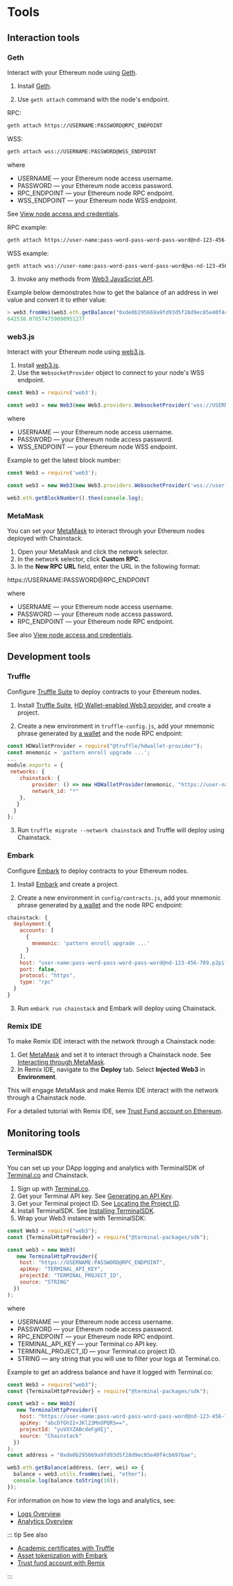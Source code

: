 # Tools

## Interaction tools

### Geth

Interact with your Ethereum node using [Geth](https://github.com/ethereum/go-ethereum/wiki/geth).

1. Install [Geth](https://github.com/ethereum/go-ethereum).

2. Use `geth attach` command with the node's endpoint.

RPC:

``` sh
geth attach https://USERNAME:PASSWORD@RPC_ENDPOINT
```

WSS:

``` sh
geth attach wss://USERNAME:PASSWORD@WSS_ENDPOINT
```

where

* USERNAME — your Ethereum node access username.
* PASSWORD — your Ethereum node access password.
* RPC_ENDPOINT — your Ethereum node RPC endpoint.
* WSS_ENDPOINT — your Ethereum node WSS endpoint.

See [View node access and credentials](/platform/view-node-access-and-credentials).

RPC example:

``` sh
geth attach https://user-name:pass-word-pass-word-pass-word@nd-123-456-789.p2pify.com
```

WSS example:

``` sh
geth attach wss://user-name:pass-word-pass-word-pass-word@ws-nd-123-456-789.p2pify.com
```

3. Invoke any methods from [Web3 JavaScript API](https://github.com/ethereum/wiki/wiki/JavaScript-API).

Example below demonstrates how to get the balance of an address in wei value and convert it to ether value:

``` js
> web3.fromWei(web3.eth.getBalance("0xde0b295669a9fd93d5f28d9ec85e40f4cb697bae"))
642538.078574759898951277
```

### web3.js

Interact with your Ethereum node using [web3.js](https://github.com/ethereum/web3.js/).

1. Install [web3.js](https://web3js.readthedocs.io/).
1. Use the `WebsocketProvider` object to connect to your node's WSS endpoint.

``` js
const Web3 = require('web3');

const web3 = new Web3(new Web3.providers.WebsocketProvider('wss://USERNAME:PASSWORD@WSS_ENDPOINT'));
```

where

* USERNAME — your Ethereum node access username.
* PASSWORD — your Ethereum node access password.
* WSS_ENDPOINT — your Ethereum node WSS endpoint.

Example to get the latest block number:

``` js
const Web3 = require('web3');

const web3 = new Web3(new Web3.providers.WebsocketProvider('wss://user-name:pass-word-pass-word-pass-word@ws-nd-123-456-789.p2pify.com'));

web3.eth.getBlockNumber().then(console.log);
```

### MetaMask

You can set your [MetaMask](https://metamask.io/) to interact through your Ethereum nodes deployed with Chainstack.

1. Open your MetaMask and click the network selector.
1. In the network selector, click **Custom RPC**.
1. In the **New RPC URL** field, enter the URL in the following format:

https://USERNAME:PASSWORD@RPC_ENDPOINT

where

* USERNAME — your Ethereum node access username.
* PASSWORD — your Ethereum node access password.
* RPC_ENDPOINT — your Ethereum node RPC endpoint.

See also [View node access and credentials](/platform/view-node-access-and-credentials).

## Development tools

### Truffle

Configure [Truffle Suite](https://truffleframework.com) to deploy contracts to your Ethereum nodes.

1. Install [Truffle Suite](https://truffleframework.com), [HD Wallet-enabled Web3 provider](https://github.com/trufflesuite/truffle/tree/develop/packages/hdwallet-provider), and create a project.

2. Create a new environment in `truffle-config.js`, add your mnemonic phrase generated by [a wallet](https://docs.ethhub.io/using-ethereum/wallets/intro-to-ethereum-wallets/) and the node RPC endpoint:

``` js
const HDWalletProvider = require("@truffle/hdwallet-provider");
const mnemonic = 'pattern enroll upgrade ...';
...
module.exports = {
 networks: {
    chainstack: {
        provider: () => new HDWalletProvider(mnemonic, "https://user-name:pass-word-pass-word-pass-word@nd-123-456-789.p2pify.com"),
        network_id: "*"
    },
   }
  }
};
```

3. Run `truffle migrate --network chainstack` and Truffle will deploy using Chainstack.

### Embark

Configure [Embark](https://embark.status.im) to deploy contracts to your Ethereum nodes.

1. Install [Embark](https://embark.status.im) and create a project.

2. Create a new environment in `config/contracts.js`, add your mnemonic phrase generated by [a wallet](https://docs.ethhub.io/using-ethereum/wallets/intro-to-ethereum-wallets/) and the node RPC endpoint:

``` js
chainstack: {
  deployment:{
    accounts: [
      {
        mnemonic: 'pattern enroll upgrade ...'
      }
    ],
    host: "user-name:pass-word-pass-word-pass-word@nd-123-456-789.p2pify.com",
    port: false,
    protocol: "https",
    type: "rpc"
  }
}
```

3. Run `embark run chainstack` and Embark will deploy using Chainstack.

### Remix IDE

To make Remix IDE interact with the network through a Chainstack node:

1. Get [MetaMask](https://metamask.io/) and set it to interact through a Chainstack node. See [Interacting through MetaMask](#metamask).
1. In Remix IDE, navigate to the **Deploy** tab. Select **Injected Web3** in **Environment**.

This will engage MetaMask and make Remix IDE interact with the network through a Chainstack node.

For a detailed tutorial with Remix IDE, see [Trust Fund account on Ethereum](/tutorials/trust-fund-account-on-ethereum).

## Monitoring tools

### TerminalSDK

You can set up your DApp logging and analytics with TerminalSDK of [Terminal.co](https://terminal.co/) and Chainstack.

1. Sign up with [Terminal.co](https://terminal.co/).
1. Get your Terminal API key. See [Generating an API Key](https://docs.terminal.co/logs-analytics/create-an-api-key).
1. Get your Terminal project ID. See [Locating the Project ID](https://docs.terminal.co/logs-analytics/locating-the-project-id).
1. Install TerminalSDK. See [Installing TerminalSDK](https://docs.terminal.co/logs-analytics/hexsdk-quickstart#installing-terminalsdk).
1. Wrap your Web3 instance with TerminalSDK:

``` js
const Web3 = require("web3");
const {TerminalHttpProvider} = require("@terminal-packages/sdk");

const web3 = new Web3(
   new TerminalHttpProvider({
    host: "https://USERNAME:PASSWORD@RPC_ENDPOINT",
    apiKey: "TERMINAL_API_KEY",
    projectId: "TERMINAL_PROJECT_ID",
    source: "STRING"
  })
);
```

where

* USERNAME — your Ethereum node access username.
* PASSWORD — your Ethereum node access password.
* RPC_ENDPOINT — your Ethereum node RPC endpoint.
* TERMINAL_API_KEY — your Terminal.co API key.
* TERMINAL_PROJECT_ID — your Terminal.co project ID.
* STRING — any string that you will use to filter your logs at Terminal.co.

Example to get an address balance and have it logged with Terminal.co:

``` js
const Web3 = require("web3");
const {TerminalHttpProvider} = require("@terminal-packages/sdk");

const web3 = new Web3(
   new TerminalHttpProvider({
    host: "https://user-name:pass-word-pass-word-pass-word@nd-123-456-789.p2pify.com",
    apiKey: "abcDfGhI1+JKl23MnOPQRS==",
    projectId: "yuVXYZABcdeFgHIj",
    source: "Chainstack"
  })
);
const address = "0xde0b295669a9fd93d5f28d9ec85e40f4cb697bae";

web3.eth.getBalance(address, (err, wei) => {
  balance = web3.utils.fromWei(wei, "ether");
  console.log(balance.toString(10));
});
```

For information on how to view the logs and analytics, see:

* [Logs Overview](https://docs.terminal.co/logs-analytics/logs-overview).
* [Analytics Overview](https://docs.terminal.co/logs-analytics/analytics-overview)

::: tip See also

* [Academic certificates with Truffle](/tutorials/ethereum/academic-certificates-with-truffle)
* [Asset tokenization with Embark](/tutorials/ethereum/asset-tokenization-with-embark)
* [Trust fund account with Remix](/tutorials/ethereum/trust-fund-account-with-remix)

:::

